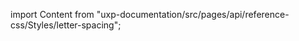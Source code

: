 
import Content from "uxp-documentation/src/pages/api/reference-css/Styles/letter-spacing";

<Content query="product=xd"/>
